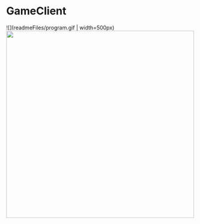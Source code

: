 # GameClient

![](readmeFiles/program.gif | width=500px)
<img src="readmeFiles/program.gif" width="500">
